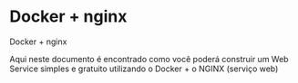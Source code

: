 # Docker + nginx
Docker + nginx

Aqui neste documento é encontrado como você poderá construir um Web Service simples e gratuito utilizando o Docker + o NGINX (serviço web)
